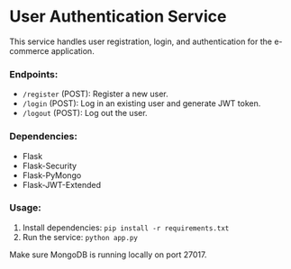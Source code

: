 # User Authentication Service

This service handles user registration, login, and authentication for the e-commerce application.

### Endpoints:
- `/register` (POST): Register a new user.
- `/login` (POST): Log in an existing user and generate JWT token.
- `/logout` (POST): Log out the user.

### Dependencies:
- Flask
- Flask-Security
- Flask-PyMongo
- Flask-JWT-Extended

### Usage:
1. Install dependencies: `pip install -r requirements.txt`
2. Run the service: `python app.py`

Make sure MongoDB is running locally on port 27017.
